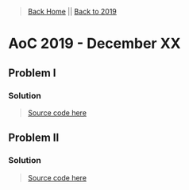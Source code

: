> [Back Home](/)   &#124;&#124;   [Back to 2019](2019/)

# AoC 2019 - December XX

## Problem I

### Solution

> [Source code here](solution1.py)

## Problem II

### Solution

> [Source code here](solution2.py)
